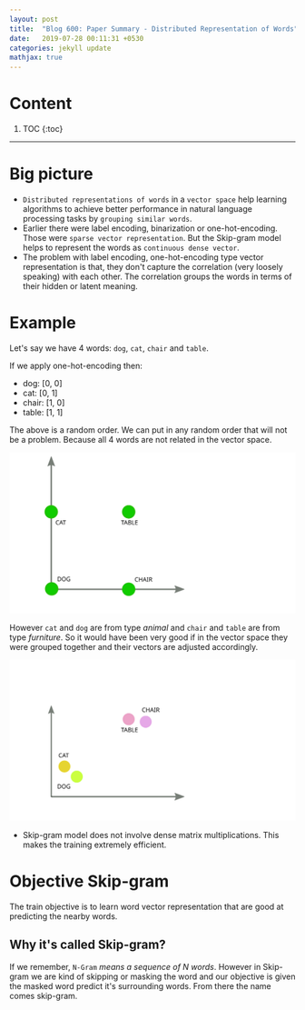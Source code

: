 ```yaml
---
layout: post
title:  "Blog 600: Paper Summary - Distributed Representation of Words"
date:   2019-07-28 00:11:31 +0530
categories: jekyll update
mathjax: true
---
```


# Content

1. TOC
{:toc}

----


# Big picture

- `Distributed representations of words` in a `vector space` help learning algorithms to achieve better performance in natural language processing tasks by `grouping similar words`. 
- Earlier there were label encoding, binarization or one-hot-encoding. Those were `sparse vector representation`. But the Skip-gram model helps to represent the words as `continuous dense vector`.
- The problem with label encoding, one-hot-encoding type vector representation is that, they don't capture the correlation (very loosely speaking) with each other. The correlation groups the words in terms of their hidden or latent meaning.

# Example

Let's say we have 4 words: `dog`, `cat`, `chair` and `table`.

If we apply one-hot-encoding then:

- dog: [0, 0]
- cat: [0, 1]
- chair: [1, 0]
- table: [1, 1]

The above is a random order. We can put in any random order that will not be a problem. Because all 4 words are not related in the vector space.


![image](/assets/images/word2vec.svg)

However `cat` and `dog` are from type _animal_ and `chair` and `table` are from type _furniture_. So it would have been very good if in the vector space they were grouped together and their vectors are adjusted accordingly.


![image](/assets/images/word2vec_2.svg)



  - Skip-gram model does not involve dense matrix multiplications. This makes the training extremely efficient.

# Objective Skip-gram

The train objective is to learn word vector representation that are good at predicting the nearby words.

## Why it's called Skip-gram?

If we remember, `N-Gram` _means a sequence of N words_. However in Skip-gram we are kind of skipping or masking the word and our objective is given the masked word predict it's surrounding words. From there the name comes skip-gram.